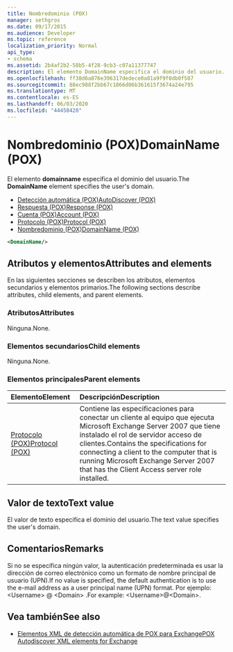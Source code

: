 ```yaml
---
title: Nombredominio (POX)
manager: sethgros
ms.date: 09/17/2015
ms.audience: Developer
ms.topic: reference
localization_priority: Normal
api_type:
- schema
ms.assetid: 2b4af2b2-58b5-4f28-9cb3-c07a11377747
description: El elemento DomainName especifica el dominio del usuario.
ms.openlocfilehash: ff38d6a876e396317dedece0a81a9f9f0db0f587
ms.sourcegitcommit: 88ec988f2bb67c1866d06b361615f3674a24e795
ms.translationtype: MT
ms.contentlocale: es-ES
ms.lasthandoff: 06/03/2020
ms.locfileid: "44458428"
---
```

# <a name="domainname-pox"></a><span data-ttu-id="770cd-103">Nombredominio (POX)</span><span class="sxs-lookup"><span data-stu-id="770cd-103">DomainName (POX)</span></span>

<span data-ttu-id="770cd-104">El elemento **domainname** especifica el dominio del usuario.</span><span class="sxs-lookup"><span data-stu-id="770cd-104">The **DomainName** element specifies the user's domain.</span></span> 
  
- [<span data-ttu-id="770cd-105">Detección automática (POX)</span><span class="sxs-lookup"><span data-stu-id="770cd-105">AutoDiscover (POX)</span></span>](autodiscover-pox.md)  
- [<span data-ttu-id="770cd-106">Respuesta (POX)</span><span class="sxs-lookup"><span data-stu-id="770cd-106">Response (POX)</span></span>](response-pox.md)  
- [<span data-ttu-id="770cd-107">Cuenta (POX)</span><span class="sxs-lookup"><span data-stu-id="770cd-107">Account (POX)</span></span>](account-pox.md) 
- [<span data-ttu-id="770cd-108">Protocolo (POX)</span><span class="sxs-lookup"><span data-stu-id="770cd-108">Protocol (POX)</span></span>](protocol-pox.md) 
- [<span data-ttu-id="770cd-109">Nombredominio (POX)</span><span class="sxs-lookup"><span data-stu-id="770cd-109">DomainName (POX)</span></span>](domainname-pox.md)
  
```xml
<DomainName/>
```

## <a name="attributes-and-elements"></a><span data-ttu-id="770cd-110">Atributos y elementos</span><span class="sxs-lookup"><span data-stu-id="770cd-110">Attributes and elements</span></span>

<span data-ttu-id="770cd-111">En las siguientes secciones se describen los atributos, elementos secundarios y elementos primarios.</span><span class="sxs-lookup"><span data-stu-id="770cd-111">The following sections describe attributes, child elements, and parent elements.</span></span>
  
### <a name="attributes"></a><span data-ttu-id="770cd-112">Atributos</span><span class="sxs-lookup"><span data-stu-id="770cd-112">Attributes</span></span>

<span data-ttu-id="770cd-113">Ninguna.</span><span class="sxs-lookup"><span data-stu-id="770cd-113">None.</span></span>
  
### <a name="child-elements"></a><span data-ttu-id="770cd-114">Elementos secundarios</span><span class="sxs-lookup"><span data-stu-id="770cd-114">Child elements</span></span>

<span data-ttu-id="770cd-115">Ninguna.</span><span class="sxs-lookup"><span data-stu-id="770cd-115">None.</span></span>
  
### <a name="parent-elements"></a><span data-ttu-id="770cd-116">Elementos principales</span><span class="sxs-lookup"><span data-stu-id="770cd-116">Parent elements</span></span>

|<span data-ttu-id="770cd-117">**Elemento**</span><span class="sxs-lookup"><span data-stu-id="770cd-117">**Element**</span></span>|<span data-ttu-id="770cd-118">**Descripción**</span><span class="sxs-lookup"><span data-stu-id="770cd-118">**Description**</span></span>|
|:-----|:-----|
|[<span data-ttu-id="770cd-119">Protocolo (POX)</span><span class="sxs-lookup"><span data-stu-id="770cd-119">Protocol (POX)</span></span>](protocol-pox.md) <br/> |<span data-ttu-id="770cd-120">Contiene las especificaciones para conectar un cliente al equipo que ejecuta Microsoft Exchange Server 2007 que tiene instalado el rol de servidor acceso de clientes.</span><span class="sxs-lookup"><span data-stu-id="770cd-120">Contains the specifications for connecting a client to the computer that is running Microsoft Exchange Server 2007 that has the Client Access server role installed.</span></span>  <br/> |
   
## <a name="text-value"></a><span data-ttu-id="770cd-121">Valor de texto</span><span class="sxs-lookup"><span data-stu-id="770cd-121">Text value</span></span>

<span data-ttu-id="770cd-122">El valor de texto especifica el dominio del usuario.</span><span class="sxs-lookup"><span data-stu-id="770cd-122">The text value specifies the user's domain.</span></span>
  
## <a name="remarks"></a><span data-ttu-id="770cd-123">Comentarios</span><span class="sxs-lookup"><span data-stu-id="770cd-123">Remarks</span></span>

<span data-ttu-id="770cd-124">Si no se especifica ningún valor, la autenticación predeterminada es usar la dirección de correo electrónico como un formato de nombre principal de usuario (UPN).</span><span class="sxs-lookup"><span data-stu-id="770cd-124">If no value is specified, the default authentication is to use the e-mail address as a user principal name (UPN) format.</span></span> <span data-ttu-id="770cd-125">Por ejemplo: \<Username\> @ \<Domain\> .</span><span class="sxs-lookup"><span data-stu-id="770cd-125">For example: \<Username\>@\<Domain\>.</span></span>
  
## <a name="see-also"></a><span data-ttu-id="770cd-126">Vea también</span><span class="sxs-lookup"><span data-stu-id="770cd-126">See also</span></span>

- [<span data-ttu-id="770cd-127">Elementos XML de detección automática de POX para Exchange</span><span class="sxs-lookup"><span data-stu-id="770cd-127">POX Autodiscover XML elements for Exchange</span></span>](pox-autodiscover-xml-elements-for-exchange.md)

